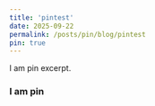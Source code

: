 ```yaml
---
title: 'pintest'
date: 2025-09-22
permalink: /posts/pin/blog/pintest
pin: true
---
```


I am pin excerpt.

<!-- excerpt -->

### I am pin